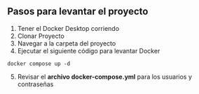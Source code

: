 ## Pasos para levantar el proyecto

1. Tener el Docker Desktop corriendo
2. Clonar Proyecto
3. Navegar a la carpeta del proyecto
4. Ejecutar el siguiente código para levantar Docker

```
docker compose up -d
```

5. Revisar el **archivo docker-compose.yml** para los usuarios y contraseñas

